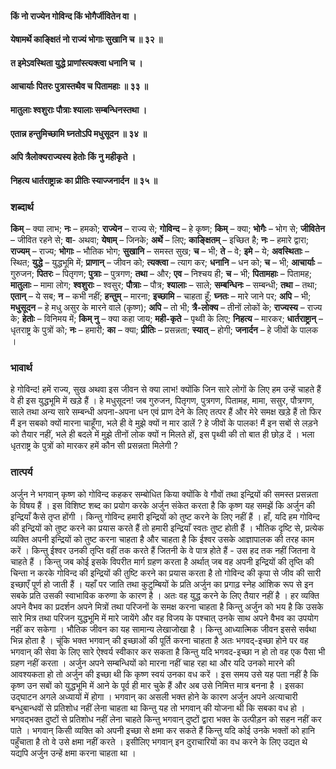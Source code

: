 #### किं नो राज्येन गोविन्द किं भोगैर्जीवितेन वा ।
#### येषामर्थे काङ्क्षितं नो राज्यं भोगाः सुखानि च ॥ ३२ ॥
#### त इमेऽवस्थिता युद्धे प्राणांस्त्यक्त्वा धनानि च ।
#### आचार्याः पितरः पुत्रास्तथैव च पितामहाः ॥ ३३ ॥
#### मातुलाः श्वशुराः पौत्राः श्यालाः सम्बन्धिनस्तथा ।
#### एतान्न हन्तुमिच्छामि घ्नतोऽपि मधुसूदन ॥ ३४ ॥
#### अपि त्रैलोक्यराज्यस्य हेतोः किं नु महीकृते ।
#### निहत्य धार्तराष्ट्रान्नः का प्रीतिः स्याज्जनार्दन ॥ ३५ ॥

### शब्दार्थ

**किम्** – क्या लाभ; **नः** – हमको; **राज्येन** – राज्य से; **गोविन्द** – हे कृष्ण; **किम्** – क्या; **भोगैः** – भोग से; **जीवितेन** – जीवित रहने से; **वा**- अथवा; **येषाम्** – जिनके; **अर्थे** – लिए; **काङ्क्षितम्** – इच्छित है; **नः** – हमारे द्वारा; **राज्यम्** – राज्य; **भोगाः** – भौतिक भोग; **सुखानि** – समस्त सुख; **च** – भी; **ते** – वे; **इमे** – ये; **अवस्थिताः** – स्थित; **युद्धे** – युद्धभूमि में; **प्राणान्** – जीवन को; **त्यक्त्वा** – त्याग कर; **धनानि** – धन को; **च** – भी; **आचार्याः** – गुरुजन; **पितरः** – पितृगण; **पुत्राः** – पुत्रगण; **तथा** – और; **एव** – निश्चय ही; **च** – भी; **पितामहाः** – पितामह; **मातुलाः** – मामा लोग; **श्वशुराः** – श्वसुर; **पौत्राः** – पौत्र; **श्यालाः** – साले; **सम्बन्धिनः** – सम्बन्धी; **तथा** – तथा; **एतान्** – ये सब; **न** – कभी नहीं; **हन्तुम्** – मारना; **इच्छामि** – चाहता हूँ; **घ्नतः** – मारे जाने पर; **अपि** – भी; **मधुसूदन** – हे मधु असुर के मारने वाले (कृष्ण); **अपि** – तो भी; **त्रै-लोक्य** – तीनों लोकों के; **राज्यस्य** – राज्य के; **हेतोः** – विनिमय में; **किम् नु** – क्या कहा जाय; **मही-कृते** – पृथ्वी के लिए; **निहत्य** – मारकर; **धार्तराष्ट्रान्** – धृतराष्ट्र के पुत्रों को; **नः** – हमारी; **का** – क्या; **प्रीतिः** – प्रसन्नता; **स्यात्** – होगी; **जनार्दन** – हे जीवों के पालक ।

### भावार्थ

हे गोविन्द! हमें राज्य, सुख अथवा इस जीवन से क्या लाभ! क्योंकि जिन सारे लोगों के लिए हम उन्हें चाहते हैं वे ही इस युद्धभूमि में खड़े हैं । हे मधुसूदन! जब गुरुजन, पितृगण, पुत्रगण, पितामह, मामा, ससुर, पौत्रगण, साले तथा अन्य सारे सम्बन्धी अपना-अपना धन एवं प्राण देने के लिए तत्पर हैं और मेरे समक्ष खड़े हैं तो फिर मैं इन सबको क्यों मारना चाहूँगा, भले ही वे मुझे क्यों न मार डालें ? हे जीवों के पालक! मैं इन सबों से लड़ने को तैयार नहीं, भले ही बदले में मुझे तीनों लोक क्यों न मिलते हों, इस पृथ्वी की तो बात ही छोड़ दें । भला धृतराष्ट्र के पुत्रों को मारकर हमें कौन सी प्रसन्नता मिलेगी ?

### तात्पर्य

अर्जुन ने भगवान् कृष्ण को गोविन्द कहकर सम्बोधित किया क्योंकि वे गौवों तथा इन्द्रियों की समस्त प्रसन्नता के विषय हैं । इस विशिष्ट शब्द का प्रयोग करके अर्जुन संकेत करता है कि कृष्ण यह समझें कि अर्जुन की इन्द्रियाँ कैसे तृप्त होंगी । किन्तु गोविन्द हमारी इन्द्रियों को तुष्ट करने के लिए नहीं हैं । हाँ, यदि हम गोविन्द की इन्द्रियों को तुष्ट करने का प्रयास करते हैं तो हमारी इन्द्रियाँ स्वतः तुष्ट होती हैं । भौतिक दृष्टि से, प्रत्येक व्यक्ति अपनी इन्द्रियों को तुष्ट करना चाहता है और चाहता है कि ईश्वर उसके आज्ञापालक की तरह काम करें । किन्तु ईश्वर उनकी तृप्ति वहीं तक करते हैं जितनी के वे पात्र होते हैं - उस हद तक नहीं जितना वे चाहते हैं । किन्तु जब कोई इसके विपरीत मार्ग ग्रहण करता है अर्थात् जब वह अपनी इन्द्रियों की तृप्ति की चिन्ता न करके गोविन्द की इन्द्रियों की तुष्टि करने का प्रयास करता है तो गोविन्द की कृपा से जीव की सारी इच्छाएँ पूर्ण हो जाती हैं । यहाँ पर जाति तथा कुटुम्बियों के प्रति अर्जुन का प्रगाढ़ स्नेह आंशिक रूप से इन सबके प्रति उसकी स्वाभाविक करुणा के कारण है । अतः वह युद्ध करने के लिए तैयार नहीं है । हर व्यक्ति अपने वैभव का प्रदर्शन अपने मित्रों तथा परिजनों के समक्ष करना चाहता है किन्तु अर्जुन को भय है कि उसके सारे मित्र तथा परिजन युद्धभूमि में मारे जायेंगे और वह विजय के पश्चात् उनके साथ अपने वैभव का उपयोग नहीं कर सकेगा । भौतिक जीवन का यह सामान्य लेखाजोखा है । किन्तु आध्यात्मिक जीवन इससे सर्वथा भिन्न होता है । चूंकि भक्त भगवान् की इच्छाओं की पूर्ति करना चाहता है अतः भगवद्-इच्छा होने पर वह भगवान् की सेवा के लिए सारे ऐश्वर्य स्वीकार कर सकता है किन्तु यदि भगवद-इच्छा न हो तो वह एक पैसा भी ग्रहण नहीं करता । अर्जुन अपने सम्बन्धियों को मारना नहीं चाह रहा था और यदि उनको मारने की आवश्यकता हो तो अर्जुन की इच्छा थी कि कृष्ण स्वयं उनका वध करें । इस समय उसे यह पता नहीं है कि कृष्ण उन सबों को युद्धभूमि में आने के पूर्व ही मार चुके हैं और अब उसे निमित्त मात्र बनना है । इसका उद्घाटन अगले अध्यायों में होगा । भगवान् का असली भक्त होने के कारण अर्जुन अपने अत्याचारी बन्धुबान्धवों से प्रतिशोध नहीं लेना चाहता था किन्तु यह तो भगवान् की योजना थी कि सबका वध हो । भगवद्भक्त दुष्टों से प्रतिशोध नहीं लेना चाहते किन्तु भगवान् दुष्टों द्वारा भक्त के उत्पीड़न को सहन नहीं कर पाते । भगवान् किसी व्यक्ति को अपनी इच्छा से क्षमा कर सकते हैं किन्तु यदि कोई उनके भक्तों को हानि पहुँचाता है तो वे उसे क्षमा नहीं करते । इसीलिए भगवान् इन दुराचारियों का वध करने के लिए उद्यत थे यद्यपि अर्जुन उन्हें क्षमा करना चाहता था ।